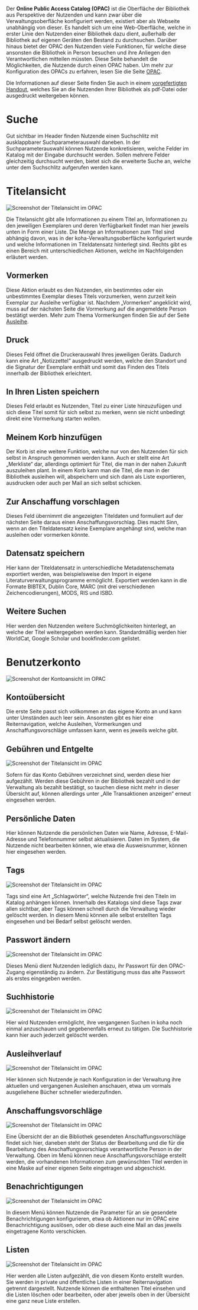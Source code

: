 Der **Online Public Access Catalog (OPAC)** ist die Oberfläche der Bibliothek aus Perspektive der Nutzenden und kann zwar über die Verwaltungsoberfläche konfiguriert werden, existiert aber als Webseite unabhängig von dieser. Es handelt sich um eine Web-Oberfläche, welche in erster Linie den Nutzenden einer Bibliothek dazu dient, außerhalb der Bibliothek auf eigenen Geräten den Bestand zu durchsuchen. Darüber hinaus bietet der OPAC den Nutzenden viele Funktionen, für welche diese ansonsten die Bibliothek in Person besuchen und ihre Anliegen den Verantwortlichen mitteilen müssten.
Diese Seite behandelt die Möglichkeiten, die Nutzende durch einen OPAC haben. Um mehr zur Konfiguration des OPACs zu erfahren, lesen Sie die Seite [OPAC](SpB/opac/).

Die Informationen auf dieser Seite finden Sie auch in einem <a href="https://pders01.github.io/Koha_out_of_the_box/opac_nutzungsanleitung" download>vorgefertigten Handout</a>, welches Sie an die Nutzenden Ihrer Bibliothek als pdf-Datei oder ausgedruckt weitergeben können.

# Suche

Gut sichtbar im Header finden Nutzende einen Suchschlitz mit ausklappbarer Suchparameterauswahl daneben. In der Suchparameterauswahl können Nutzende konkretisieren, welche Felder im Katalog mit der Eingabe durchsucht werden. Sollen mehrere Felder gleichzeitig durchsucht werden, bietet sich die erweiterte Suche an, welche unter dem Suchschlitz aufgerufen werden kann.

# Titelansicht

![Screenshot der Titelansicht im OPAC](../Images/opac_titel.PNG)

Die Titelansicht gibt alle Informationen zu einem Titel an, Informationen zu den jeweiligen Exemplaren und deren Verfügbarkeit findet man hier jeweils unten in Form einer Liste. Die Menge an Informationen zum Titel sind abhängig davon, was in der koha-Verwaltungsoberfläche konfiguriert wurde und welche Informationen im Titeldatensatz hinterlegt sind. Rechts gibt es einen Bereich mit unterschiedlichen Aktionen, welche im Nachfolgenden erläutert werden.

## Vormerken

Diese Aktion erlaubt es den Nutzenden, ein bestimmtes oder ein unbestimmtes Exemplar dieses Titels vorzumerken, wenn zurzeit kein Exemplar zur Ausleihe verfügbar ist. Nachdem „Vormerken“ angeklickt wird, muss auf der nächsten Seite die Vormerkung auf die angemeldete Person bestätigt werden. Mehr zum Thema Vormerkungen finden Sie auf der Seite [Ausleihe](SpB/ausleihe.md).

## Druck

Dieses Feld öffnet die Druckerauswahl Ihres jeweiligen Geräts. Dadurch kann eine Art „Notizzettel“ ausgedruckt werden, welche den Standort und die Signatur der Exemplare enthält und somit das Finden des Titels innerhalb der Bibliothek erleichtert.

## In Ihren Listen speichern

Dieses Feld erlaubt es Nutzenden, Titel zu einer Liste hinzuzufügen und sich diese Titel somit für sich selbst zu merken, wenn sie nicht unbedingt direkt eine Vormerkung starten wollen.

## Meinem Korb hinzufügen

Der Korb ist eine weitere Funktion, welche nur von den Nutzenden für sich selbst in Anspruch genommen werden kann. Auch er stellt eine Art „Merkliste“ dar, allerdings optimiert für Titel, die man in der nahen Zukunft auszuleihen plant. In einem Korb kann man die Titel, die man in der Bibliothek ausleihen will, abspeichern und sich dann als Liste exportieren, ausdrucken oder auch per Mail an sich selbst schicken.

## Zur Anschaffung vorschlagen

Dieses Feld übernimmt die angezeigten Titeldaten und formuliert auf der nächsten Seite daraus einen Anschaffungsvorschlag. Dies macht Sinn, wenn an den Titeldatensatz keine Exemplare angehängt sind, welche man ausleihen oder vormerken könnte.

## Datensatz speichern

Hier kann der Titeldatensatz in unterschiedliche Metadatenschemata exportiert werden, was beispielsweise den Import in eigene Literaturverwaltungsprogramme ermöglicht. Exportiert werden kann in die Formate BIBTEX, Dublin Core, MARC (mit drei verschiedenen Zeichencodierungen), MODS, RIS und ISBD.

## Weitere Suchen

Hier werden den Nutzenden weitere Suchmöglichkeiten hinterlegt, an welche der Titel weitergegeben werden kann. Standardmäßig werden hier WorldCat, Google Scholar und bookfinder.com gelistet.

# Benutzerkonto

![Screenshot der Kontoansicht im OPAC](../Images/opac_nutzende.PNG)

## Kontoübersicht

Die erste Seite passt sich vollkommen an das eigene Konto an und kann unter Umständen auch leer sein. Ansonsten gibt es hier eine Reiternavigation, welche Ausleihen, Vormerkungen und Anschaffungsvorschläge umfassen kann, wenn es jeweils welche gibt.

## Gebühren und Entgelte

![Screenshot der Titelansicht im OPAC](../Images/opac_konto_gebuehren.PNG)

Sofern für das Konto Gebühren verzeichnet sind, werden diese hier aufgezählt. Werden diese Gebühren in der Bibliothek bezahlt und in der Verwaltung als bezahlt bestätigt, so tauchen diese nicht mehr in dieser Übersicht auf, können allerdings unter „Alle Transaktionen anzeigen“ erneut eingesehen werden.

## Persönliche Daten

Hier können Nutzende die persönlichen Daten wie Name, Adresse, E-Mail-Adresse und Telefonnummer selbst aktualisieren. Daten im System, die Nutzende nicht bearbeiten können, wie etwa die Ausweisnummer, können hier eingesehen werden.

## Tags

![Screenshot der Titelansicht im OPAC](../Images/opac_konto_tags.PNG)

Tags sind eine Art „Schlagwörter“, welche Nutzende frei den Titeln im Katalog anhängen können. Innerhalb des Katalogs sind diese Tags zwar allen sichtbar, aber Tags können schnell durch die Verwaltung wieder gelöscht werden. In diesem Menü können alle selbst erstellten Tags eingesehen und bei Bedarf selbst gelöscht werden.

## Passwort ändern

![Screenshot der Titelansicht im OPAC](../Images/opac_konto_passwort.PNG)

Dieses Menü dient Nutzenden lediglich dazu, ihr Passwort für den OPAC-Zugang eigenständig zu ändern. Zur Bestätigung muss das alte Passwort als erstes eingegeben werden.

## Suchhistorie

![Screenshot der Titelansicht im OPAC](../Images/opac_konto_suchhistorie.PNG)

Hier wird Nutzenden ermöglicht, ihre vergangenen Suchen in koha noch einmal anzuschauen und gegebenenfalls erneut zu tätigen. Die Suchhistorie kann hier auch jederzeit gelöscht werden.

## Ausleihverlauf

![Screenshot der Titelansicht im OPAC](../Images/opac_konto_ausleihverlauf.PNG)

Hier können sich Nutzende je nach Konfiguration in der Verwaltung ihre aktuellen und vergangenen Ausleihen anschauen, etwa um vormals ausgeliehene Bücher schneller wiederzufinden.

## Anschaffungsvorschläge

![Screenshot der Titelansicht im OPAC](../Images/opac_konto_anschaffungen.PNG)

Eine Übersicht der an die Bibliothek gesendeten Anschaffungsvorschläge findet sich hier, daneben steht der Status der Bearbeitung und die für die Bearbeitung des Anschaffungsvorschlags verantwortliche Person in der Verwaltung. Oben im Menü können neue Anschaffungsvorschläge erstellt werden, die vorhandenen Informationen zum gewünschten Titel werden in eine Maske auf einer eigenen Seite eingetragen und abgeschickt.

## Benachrichtigungen

![Screenshot der Titelansicht im OPAC](../Images/opac_konto_benachrichtigungen.PNG)

In diesem Menü können Nutzende die Parameter für an sie gesendete Benachrichtigungen konfigurieren, etwa ob Aktionen nur im OPAC eine Benachrichtigung auslösen, oder ob diese auch eine Mail an das jeweils eingetragene Konto verschicken.

## Listen

![Screenshot der Titelansicht im OPAC](../Images/opac_konto_liste.PNG)

Hier werden alle Listen aufgezählt, die von diesem Konto erstellt wurden. Sie werden in private und öffentliche Listen in einer Reiternavigation getrennt dargestellt. Nutzende können die enthaltenen Titel einsehen und die Listen löschen oder bearbeiten, oder aber jeweils oben in der Übersicht eine ganz neue Liste erstellen.
